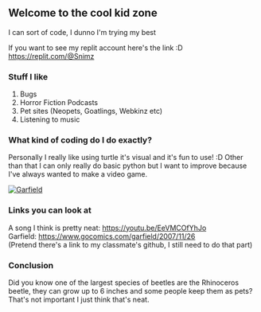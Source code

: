 ## Welcome to the cool kid zone 

I can sort of code, I dunno I'm trying my best

If you want to see my replit account here's the link :D https://replit.com/@Snimz 


### Stuff I like

1. Bugs
2. Horror Fiction Podcasts
3. Pet sites (Neopets, Goatlings, Webkinz etc)
4. Listening to music

### What kind of coding do I do exactly?
Personally I really like using turtle it's visual and it's fun to use! :D Other than that I can only really do basic python but I want to improve because I've always wanted to make a video game. 

[![Garfield](/assets/images/garfield.jpg "Plush Garfield")](file:///C:/Users/sofia/Downloads/funny%20man%20garfield.jpg)

### Links you can look at
A song I think is pretty neat: https://youtu.be/EeVMCOfYhJo  
Garfield: https://www.gocomics.com/garfield/2007/11/26  
(Pretend there's a link to my classmate's github, I still need to do that part)  

### Conclusion
Did you know one of the largest species of beetles are the Rhinoceros beetle, they can grow up to 6 inches and some people keep them as pets?  
That's not important I just think that's neat.
